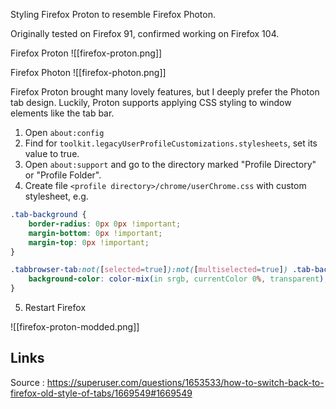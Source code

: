 Styling Firefox Proton to resemble Firefox Photon.

Originally tested on Firefox 91, confirmed working on Firefox 104.

Firefox Proton
![[firefox-proton.png]]

Firefox Photon
![[firefox-photon.png]]


Firefox Proton brought many lovely features, but I deeply prefer the Photon tab design.  Luckily, Proton supports applying CSS styling to window elements like the tab bar.

1. Open `about:config`
2. Find for `toolkit.legacyUserProfileCustomizations.stylesheets`, set its value to true.
3. Open `about:support` and go to the directory marked "Profile Directory" or "Profile Folder".
4. Create file `<profile directory>/chrome/userChrome.css` with custom stylesheet, e.g.
```css
.tab-background {
	border-radius: 0px 0px !important;
	margin-bottom: 0px !important;
	margin-top: 0px !important;
}

.tabbrowser-tab:not([selected=true]):not([multiselected=true]) .tab-background {
	background-color: color-mix(in srgb, currentColor 0%, transparent);
}
```
5. Restart Firefox

![[firefox-proton-modded.png]]

## Links
Source : https://superuser.com/questions/1653533/how-to-switch-back-to-firefox-old-style-of-tabs/1669549#1669549
